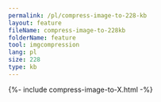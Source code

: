 ```yaml
---
permalink: /pl/compress-image-to-228-kb
layout: feature
fileName: compress-image-to-228kb
folderName: feature
tool: imgcompression
lang: pl
size: 228
type: kb
---
```


{%- include compress-image-to-X.html -%}

